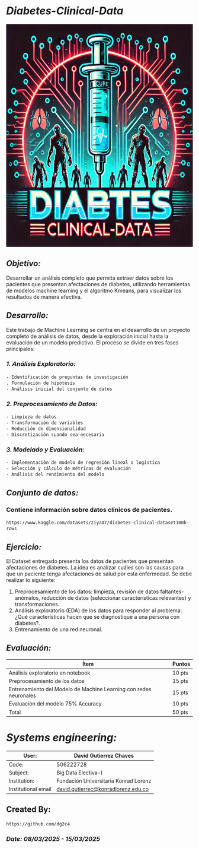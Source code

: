 # *Diabetes-Clinical-Data*
<p align="center">
  <img width="760" height="600" src="https://github.com/dg2c4/Diabetes-Clinical-Data/blob/main/Assets/Diabetes-Clinical-Data-Logo.webp" alt="Diabetes-Clinical-Data-Logo">
</p>

## *Objetivo:* 
Desarrollar un análisis completo que permita extraer datos sobre los pacientes que presentan afectaciones de diabetes, utilizando herramientas de modelos machine learning y el algoritmo Kmeans, para visualizar los resultados de manera efectiva.

## *Desarrollo:*
Este trabajo de Machine Learning se centra en el desarrollo de un proyecto completo de análisis de datos, desde la exploración inicial hasta la evaluación de un modelo predictivo. El proceso se divide en tres fases principales:

### *1. Análisis Exploratorio:*
    - Identificación de preguntas de investigación
    . Formulación de hipótesis
    - Análisis inicial del conjunto de datos

### *2. Preprocesamiento de Datos:*
    - Limpieza de datos
    - Transformación de variables
    - Reducción de dimensionalidad
    - Discretización cuando sea necesaria

### *3. Modelado y Evaluación:*
    - Implementación de modelo de regresión lineal o logística
    - Selección y cálculo de métricas de evaluación
    - Análisis del rendimiento del modelo

## *Conjunto de datos:* 
### Contiene información sobre datos clínicos de pacientes.
    https://www.kaggle.com/datasets/ziya07/diabetes-clinical-dataset100k-rows 

## *Ejercicio:* 
El Dataset entregado presenta los datos de pacientes que presentan afectaciones de diabetes. La idea es analizar cuáles son las causas para que un paciente tenga afectaciones de salud por esta enfermedad. Se debe realizar lo siguiente:
1. Preprocesamiento de los datos: limpieza, revisión de datos faltantes-anómalos, reducción de datos (seleccionar características relevantes) y transformaciones.
2. Análisis exploratorio (EDA) de los datos para responder al problema: ¿Qué características hacen que se diagnostique a una persona con diabetes?.
3. Entrenamiento de una red neuronal.

## *Evaluación:*
| Ítem | Puntos |
|------|--------|
| Análisis exploratorio en notebook | 10 pts |
| Preprocesamiento de los datos | 15 pts |
| Entrenamiento del Modelo de Machine Learning con redes neuronales | 15 pts |
| Evaluación del modelo 75% Accuracy | 10 pts |
| Total | 50 pts |


# *Systems engineering:*
| User: | David Gutierrez Chaves |
|------|--------|
| Code: | 506222728 |
| Subject: | Big Data Electiva-I |
| Institution: | Fundación Universitaria Konrad Lorenz |
| Institutional email | david.gutierrec@konradlorenz.edu.co |
  

## Created By:
    https://github.com/dg2c4

### *Date: 08/03/2025 - 15/03/2025*

